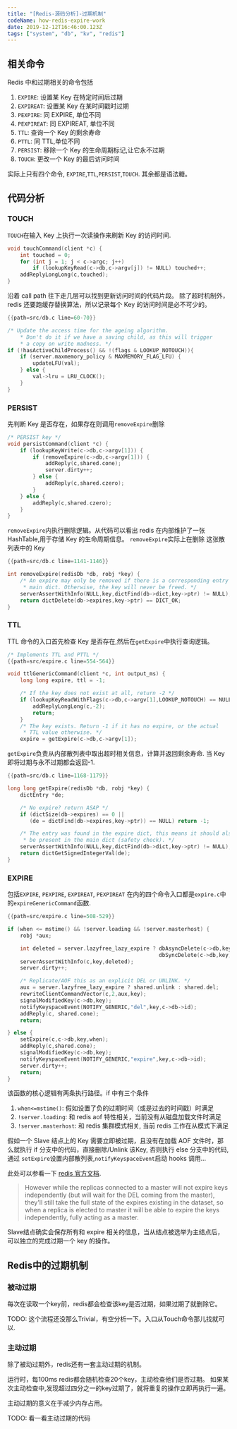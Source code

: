 ```yaml
---
title: "[Redis-源码分析]-过期机制"
codeName: how-redis-expire-work
date: 2019-12-12T16:46:00.123Z
tags: ["system", "db", "kv", "redis"]
---
```


## 相关命令

Redis 中和过期相关的命令包括

1. `EXPIRE`: 设置某 Key 在特定时间后过期
2. `EXPIREAT`: 设置某 Key 在某时间戳时过期
3. `PEXPIRE`: 同 EXPIRE, 单位不同
4. `PEXPIREAT`: 同 EXPIREAT, 单位不同
5. `TTL`: 查询一个 Key 的剩余寿命
6. `PTTL`: 同 TTL,单位不同
7. `PERSIST`: 移除一个 Key 的生命周期标记,让它永不过期
8. `TOUCH`: 更改一个 Key 的最后访问时间

实际上只有四个命令, `EXPIRE`,`TTL`,`PERSIST`,`TOUCH`. 其余都是语法糖。

## 代码分析

### TOUCH

`TOUCH`在输入 Key 上执行一次读操作来刷新 Key 的访问时间.

```c
void touchCommand(client *c) {
    int touched = 0;
    for (int j = 1; j < c->argc; j++)
        if (lookupKeyRead(c->db,c->argv[j]) != NULL) touched++;
    addReplyLongLong(c,touched);
}
```

沿着 call path 往下走几层可以找到更新访问时间的代码片段。
除了超时机制外，redis 还要跑缓存替换算法，所以记录每个 Key 的访问时间是必不可少的。

```c
{{path=src/db.c line=60-70}}

/* Update the access time for the ageing algorithm.
    * Don't do it if we have a saving child, as this will trigger
    * a copy on write madness. */
if (!hasActiveChildProcess() && !(flags & LOOKUP_NOTOUCH)){
    if (server.maxmemory_policy & MAXMEMORY_FLAG_LFU) {
        updateLFU(val);
    } else {
        val->lru = LRU_CLOCK();
    }
}
```

### PERSIST

先判断 Key 是否存在，如果存在则调用`removeExpire`删除

```c
/* PERSIST key */
void persistCommand(client *c) {
    if (lookupKeyWrite(c->db,c->argv[1])) {
        if (removeExpire(c->db,c->argv[1])) {
            addReply(c,shared.cone);
            server.dirty++;
        } else {
            addReply(c,shared.czero);
        }
    } else {
        addReply(c,shared.czero);
    }
}
```

`removeExpire`内执行删除逻辑。从代码可以看出 redis 在内部维护了一张 HashTable,用于存储 Key 的生命周期信息。 `removeExpire`实际上在删除
这张散列表中的 Key

```c
{{path=src/db.c line=1141-1146}}

int removeExpire(redisDb *db, robj *key) {
    /* An expire may only be removed if there is a corresponding entry in the
     * main dict. Otherwise, the key will never be freed. */
    serverAssertWithInfo(NULL,key,dictFind(db->dict,key->ptr) != NULL);
    return dictDelete(db->expires,key->ptr) == DICT_OK;
}
```

### TTL

TTL 命令的入口首先检查 Key 是否存在,然后在`getExpire`中执行查询逻辑。

```c
/* Implements TTL and PTTL */
{{path=src/expire.c line=554-564}}

void ttlGenericCommand(client *c, int output_ms) {
    long long expire, ttl = -1;

    /* If the key does not exist at all, return -2 */
    if (lookupKeyReadWithFlags(c->db,c->argv[1],LOOKUP_NOTOUCH) == NULL) {
        addReplyLongLong(c,-2);
        return;
    }
    /* The key exists. Return -1 if it has no expire, or the actual
     * TTL value otherwise. */
    expire = getExpire(c->db,c->argv[1]);

```

`getExpire`负责从内部散列表中取出超时相关信息，计算并返回剩余寿命. 当 Key 即将过期与永不过期都会返回-1.

```c
{{path=src/db.c line=1168-1179}}

long long getExpire(redisDb *db, robj *key) {
    dictEntry *de;

    /* No expire? return ASAP */
    if (dictSize(db->expires) == 0 ||
       (de = dictFind(db->expires,key->ptr)) == NULL) return -1;

    /* The entry was found in the expire dict, this means it should also
     * be present in the main dict (safety check). */
    serverAssertWithInfo(NULL,key,dictFind(db->dict,key->ptr) != NULL);
    return dictGetSignedIntegerVal(de);
}
```

### EXPIRE

包括`EXPIRE`, `PEXPIRE`, `EXPIREAT`, `PEXPIREAT` 在内的四个命令入口都是`expire.c`中的`expireGenericCommand`函数.

```c
{{path=src/expire.c line=508-529}}

if (when <= mstime() && !server.loading && !server.masterhost) {
    robj *aux;

    int deleted = server.lazyfree_lazy_expire ? dbAsyncDelete(c->db,key) :
                                                dbSyncDelete(c->db,key);
    serverAssertWithInfo(c,key,deleted);
    server.dirty++;

    /* Replicate/AOF this as an explicit DEL or UNLINK. */
    aux = server.lazyfree_lazy_expire ? shared.unlink : shared.del;
    rewriteClientCommandVector(c,2,aux,key);
    signalModifiedKey(c->db,key);
    notifyKeyspaceEvent(NOTIFY_GENERIC,"del",key,c->db->id);
    addReply(c, shared.cone);
    return;

} else {
    setExpire(c,c->db,key,when);
    addReply(c,shared.cone);
    signalModifiedKey(c->db,key);
    notifyKeyspaceEvent(NOTIFY_GENERIC,"expire",key,c->db->id);
    server.dirty++;
    return;
}
```

该函数的核心逻辑有两条执行路径。if 中有三个条件

1. `when<=mstime()`: 假如设置了负的过期时间（或是过去的时间戳）时满足
2. `!server.loading`: 和 redis aof 特性相关，当前没有从磁盘加载文件时满足
3. `!server.masterhost`: 和 redis 集群模式相关, 当前 redis 工作在从模式下满足

假如一个 Slave 结点上的 Key 需要立即被过期，且没有在加载 AOF 文件时，那么就执行 if 分支中的代码，直接删除/Unlink 该Key,
否则执行 else 分支中的代码,通过 `setExpire`设置内部散列表,`notifyKeyspaceEvent`启动 hooks 调用...

此处可以参看一下
[redis 官方文档](https://redis.io/commands/expire#how-expires-are-handled-in-the-replication-link-and-aof-file).

> However while the replicas connected to a master will not expire keys independently (but will wait for the DEL coming from the master), they'll still take the full state of the expires existing in the dataset, so when a replica is elected to master it will be able to expire the keys independently, fully acting as a master.

Slave结点确实会保存所有和 expire 相关的信息，当从结点被选举为主结点后，可以独立的完成过期一个 key 的操作。


## Redis中的过期机制


### 被动过期

每次在读取一个key前，redis都会检查该key是否过期，如果过期了就删除它。

TODO: 这个流程还没那么Trivial，有空分析一下。入口从Touch命令那儿找就可以.

### 主动过期

除了被动过期外，redis还有一套主动过期的机制。

运行时，每100ms redis都会随机检查20个key，主动检查他们是否过期。
如果某次主动检查中,发现超过四分之一的key过期了，就将重复的操作立即再执行一遍。

主动过期的意义在于减少内存占用。


TODO: 看一看主动过期的代码
